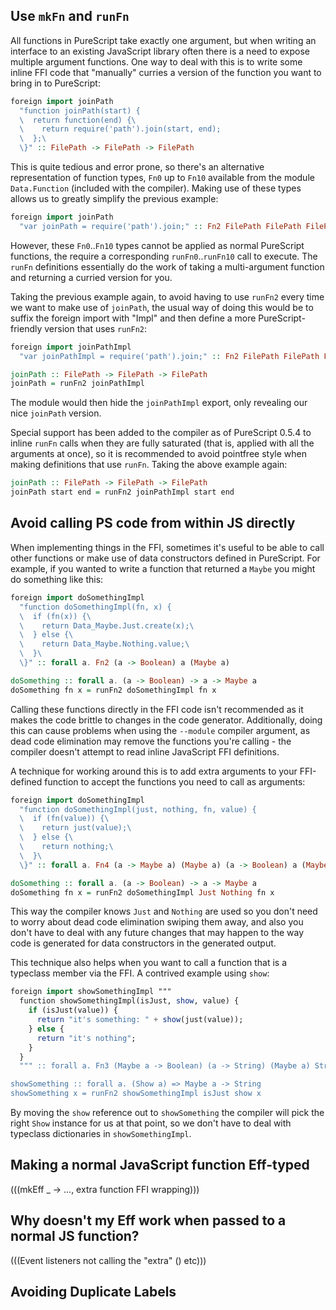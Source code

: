 ## Use `mkFn` and `runFn`

All functions in PureScript take exactly one argument, but when writing an interface to an existing JavaScript library often there is a need to expose multiple argument functions. One way to deal with this is to write some inline FFI code that "manually" curries a version of the function you want to bring in to PureScript:

``` haskell
foreign import joinPath
  "function joinPath(start) {
  \  return function(end) {\
  \    return require('path').join(start, end);
  \  };\
  \}" :: FilePath -> FilePath -> FilePath
```

This is quite tedious and error prone, so there's an alternative representation of function types, `Fn0` up to `Fn10` available from the module `Data.Function` (included with the compiler). Making use of these types allows us to greatly simplify the previous example:

``` haskell
foreign import joinPath
  "var joinPath = require('path').join;" :: Fn2 FilePath FilePath FilePath
```

However, these `Fn0`..`Fn10` types cannot be applied as normal PureScript functions, the require a corresponding `runFn0`..`runFn10` call to execute. The `runFn` definitions essentially do the work of taking a multi-argument function and returning a curried version for you.

Taking the previous example again, to avoid having to use `runFn2` every time we want to make use of `joinPath`, the usual way of doing this would be to suffix the foreign import with "Impl" and then define a more PureScript-friendly version that uses `runFn2`:

``` haskell
foreign import joinPathImpl
  "var joinPathImpl = require('path').join;" :: Fn2 FilePath FilePath FilePath

joinPath :: FilePath -> FilePath -> FilePath
joinPath = runFn2 joinPathImpl
```

The module would then hide the `joinPathImpl` export, only revealing our nice `joinPath` version.

Special support has been added to the compiler as of PureScript 0.5.4 to inline `runFn` calls when they are fully saturated (that is, applied with all the arguments at once), so it is recommended to avoid pointfree style when making definitions that use `runFn`. Taking the above example again:

``` haskell
joinPath :: FilePath -> FilePath -> FilePath
joinPath start end = runFn2 joinPathImpl start end
```

## Avoid calling PS code from within JS directly

When implementing things in the FFI, sometimes it's useful to be able to call other functions or make use of data constructors defined in PureScript. For example, if you wanted to write a function that returned a `Maybe` you might do something like this:

``` haskell
foreign import doSomethingImpl
  "function doSomethingImpl(fn, x) {
  \  if (fn(x)) {\
  \    return Data_Maybe.Just.create(x);\
  \  } else {\
  \    return Data_Maybe.Nothing.value;\
  \  }\
  \}" :: forall a. Fn2 (a -> Boolean) a (Maybe a)

doSomething :: forall a. (a -> Boolean) -> a -> Maybe a
doSomething fn x = runFn2 doSomethingImpl fn x
```

Calling these functions directly in the FFI code isn't recommended as it makes the code brittle to changes in the code generator. Additionally, doing this can cause problems when using the `--module` compiler argument, as dead code elimination may remove the functions you're calling - the compiler doesn't attempt to read inline JavaScript FFI definitions.

A technique for working around this is to add extra arguments to your FFI-defined function to accept the functions you need to call as arguments:

``` haskell
foreign import doSomethingImpl
  "function doSomethingImpl(just, nothing, fn, value) {
  \  if (fn(value)) {\
  \    return just(value);\
  \  } else {\
  \    return nothing;\
  \  }\
  \}" :: forall a. Fn4 (a -> Maybe a) (Maybe a) (a -> Boolean) a (Maybe a)

doSomething :: forall a. (a -> Boolean) -> a -> Maybe a
doSomething fn x = runFn2 doSomethingImpl Just Nothing fn x
```

This way the compiler knows `Just` and `Nothing` are used so you don't need to worry about dead code elimination swiping them away, and also you don't have to deal with any future changes that may happen to the way code is generated for data constructors in the generated output.

This technique also helps when you want to call a function that is a typeclass member via the FFI. A contrived example using `show`:

``` haskell
foreign import showSomethingImpl """
  function showSomethingImpl(isJust, show, value) {
    if (isJust(value)) {
      return "it's something: " + show(just(value));
    } else {
      return "it's nothing";
    }
  }
  """ :: forall a. Fn3 (Maybe a -> Boolean) (a -> String) (Maybe a) String

showSomething :: forall a. (Show a) => Maybe a -> String
showSomething x = runFn2 showSomethingImpl isJust show x
```

By moving the `show` reference out to `showSomething` the compiler will pick the right `Show` instance for us at that point, so we don't have to deal with typeclass dictionaries in `showSomethingImpl`.

## Making a normal JavaScript function Eff-typed

(((mkEff \_ -> ..., extra function FFI wrapping)))

## Why doesn't my Eff work when passed to a normal JS function?

(((Event listeners not calling the "extra" () etc)))

## Avoiding Duplicate Labels
